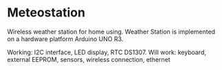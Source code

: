 # Meteostation
Wireless weather station for home using. Weather Station is implemented on a hardware platform Arduino UNO R3.

Working: I2C interface, LED display, RTC DS1307.
Will work: keyboard, external EEPROM, sensors, wireless connection, ethernet
